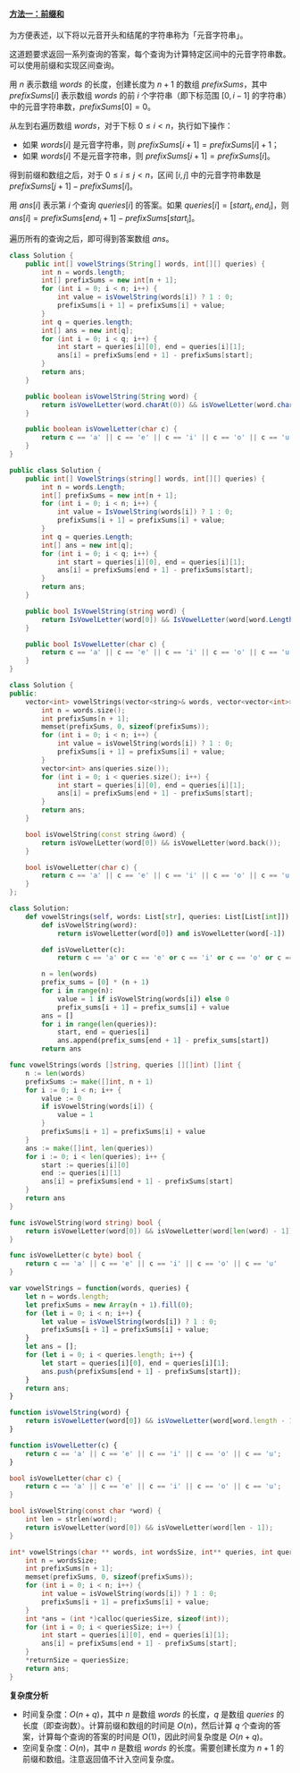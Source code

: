 ﻿#### [方法一：前缀和](https://leetcode.cn/problems/count-vowel-strings-in-ranges/solutions/2289469/tong-ji-fan-wei-nei-de-yuan-yin-zi-fu-ch-5k8q/)

为方便表述，以下将以元音开头和结尾的字符串称为「元音字符串」。

这道题要求返回一系列查询的答案，每个查询为计算特定区间中的元音字符串数。可以使用前缀和实现区间查询。

用 $n$ 表示数组 $words$ 的长度，创建长度为 $n + 1$ 的数组 $prefixSums$，其中 $prefixSums[i]$ 表示数组 $words$ 的前 $i$ 个字符串（即下标范围 $[0, i - 1]$ 的字符串）中的元音字符串数，$prefixSums[0] = 0$。

从左到右遍历数组 $words$，对于下标 $0 \le i < n$，执行如下操作：

-   如果 $words[i]$ 是元音字符串，则 $prefixSums[i + 1] = prefixSums[i] + 1$；
-   如果 $words[i]$ 不是元音字符串，则 $prefixSums[i + 1] = prefixSums[i]$。

得到前缀和数组之后，对于 $0 \le i \le j < n$，区间 $[i, j]$ 中的元音字符串数是 $prefixSums[j + 1] - prefixSums[i]$。

用 $ans[i]$ 表示第 $i$ 个查询 $queries[i]$ 的答案。如果 $queries[i] = [start_i, end_i]$，则 $ans[i] = prefixSums[end_i + 1] - prefixSums[start_i]$。

遍历所有的查询之后，即可得到答案数组 $ans$。

```java
class Solution {
    public int[] vowelStrings(String[] words, int[][] queries) {
        int n = words.length;
        int[] prefixSums = new int[n + 1];
        for (int i = 0; i < n; i++) {
            int value = isVowelString(words[i]) ? 1 : 0;
            prefixSums[i + 1] = prefixSums[i] + value;
        }
        int q = queries.length;
        int[] ans = new int[q];
        for (int i = 0; i < q; i++) {
            int start = queries[i][0], end = queries[i][1];
            ans[i] = prefixSums[end + 1] - prefixSums[start];
        }
        return ans;
    }

    public boolean isVowelString(String word) {
        return isVowelLetter(word.charAt(0)) && isVowelLetter(word.charAt(word.length() - 1));
    }

    public boolean isVowelLetter(char c) {
        return c == 'a' || c == 'e' || c == 'i' || c == 'o' || c == 'u';
    }
}
```

```csharp
public class Solution {
    public int[] VowelStrings(string[] words, int[][] queries) {
        int n = words.Length;
        int[] prefixSums = new int[n + 1];
        for (int i = 0; i < n; i++) {
            int value = IsVowelString(words[i]) ? 1 : 0;
            prefixSums[i + 1] = prefixSums[i] + value;
        }
        int q = queries.Length;
        int[] ans = new int[q];
        for (int i = 0; i < q; i++) {
            int start = queries[i][0], end = queries[i][1];
            ans[i] = prefixSums[end + 1] - prefixSums[start];
        }
        return ans;
    }

    public bool IsVowelString(string word) {
        return IsVowelLetter(word[0]) && IsVowelLetter(word[word.Length - 1]);
    }

    public bool IsVowelLetter(char c) {
        return c == 'a' || c == 'e' || c == 'i' || c == 'o' || c == 'u';
    }
}
```

```cpp
class Solution {
public:
    vector<int> vowelStrings(vector<string>& words, vector<vector<int>>& queries) {
        int n = words.size();
        int prefixSums[n + 1];
        memset(prefixSums, 0, sizeof(prefixSums));
        for (int i = 0; i < n; i++) {
            int value = isVowelString(words[i]) ? 1 : 0;
            prefixSums[i + 1] = prefixSums[i] + value;
        }
        vector<int> ans(queries.size());
        for (int i = 0; i < queries.size(); i++) {
            int start = queries[i][0], end = queries[i][1];
            ans[i] = prefixSums[end + 1] - prefixSums[start];
        }
        return ans;
    }

    bool isVowelString(const string &word) {
        return isVowelLetter(word[0]) && isVowelLetter(word.back());
    }

    bool isVowelLetter(char c) {
        return c == 'a' || c == 'e' || c == 'i' || c == 'o' || c == 'u';
    }
};
```

```python
class Solution:
    def vowelStrings(self, words: List[str], queries: List[List[int]]) -> List[int]:
        def isVowelString(word):
            return isVowelLetter(word[0]) and isVowelLetter(word[-1])

        def isVowelLetter(c):
            return c == 'a' or c == 'e' or c == 'i' or c == 'o' or c == 'u'

        n = len(words)
        prefix_sums = [0] * (n + 1)
        for i in range(n):
            value = 1 if isVowelString(words[i]) else 0
            prefix_sums[i + 1] = prefix_sums[i] + value
        ans = []
        for i in range(len(queries)):
            start, end = queries[i]
            ans.append(prefix_sums[end + 1] - prefix_sums[start])
        return ans
```

```go
func vowelStrings(words []string, queries [][]int) []int {
    n := len(words)
    prefixSums := make([]int, n + 1)
    for i := 0; i < n; i++ {
        value := 0
        if isVowelString(words[i]) {
            value = 1
        }
        prefixSums[i + 1] = prefixSums[i] + value
    }
    ans := make([]int, len(queries))
    for i := 0; i < len(queries); i++ {
        start := queries[i][0]
        end := queries[i][1]
        ans[i] = prefixSums[end + 1] - prefixSums[start]
    }
    return ans
}

func isVowelString(word string) bool {
    return isVowelLetter(word[0]) && isVowelLetter(word[len(word) - 1])
}

func isVowelLetter(c byte) bool {
    return c == 'a' || c == 'e' || c == 'i' || c == 'o' || c == 'u'
}
```

```javascript
var vowelStrings = function(words, queries) {
    let n = words.length;
    let prefixSums = new Array(n + 1).fill(0);
    for (let i = 0; i < n; i++) {
        let value = isVowelString(words[i]) ? 1 : 0;
        prefixSums[i + 1] = prefixSums[i] + value;
    }
    let ans = [];
    for (let i = 0; i < queries.length; i++) {
        let start = queries[i][0], end = queries[i][1];
        ans.push(prefixSums[end + 1] - prefixSums[start]);
    }
    return ans;
}

function isVowelString(word) {
    return isVowelLetter(word[0]) && isVowelLetter(word[word.length - 1]);
}

function isVowelLetter(c) {
    return c == 'a' || c == 'e' || c == 'i' || c == 'o' || c == 'u';
}
```

```c
bool isVowelLetter(char c) {
    return c == 'a' || c == 'e' || c == 'i' || c == 'o' || c == 'u';
}

bool isVowelString(const char *word) {
    int len = strlen(word);
    return isVowelLetter(word[0]) && isVowelLetter(word[len - 1]);
}

int* vowelStrings(char ** words, int wordsSize, int** queries, int queriesSize, int* queriesColSize, int* returnSize) {
    int n = wordsSize;
    int prefixSums[n + 1];
    memset(prefixSums, 0, sizeof(prefixSums));
    for (int i = 0; i < n; i++) {
        int value = isVowelString(words[i]) ? 1 : 0;
        prefixSums[i + 1] = prefixSums[i] + value;
    }
    int *ans = (int *)calloc(queriesSize, sizeof(int));
    for (int i = 0; i < queriesSize; i++) {
        int start = queries[i][0], end = queries[i][1];
        ans[i] = prefixSums[end + 1] - prefixSums[start];
    }
    *returnSize = queriesSize;
    return ans;
}
```

**复杂度分析**

-   时间复杂度：$O(n + q)$，其中 $n$ 是数组 $words$ 的长度，$q$ 是数组 $queries$ 的长度（即查询数）。计算前缀和数组的时间是 $O(n)$，然后计算 $q$ 个查询的答案，计算每个查询的答案的时间是 $O(1)$，因此时间复杂度是 $O(n + q)$。
-   空间复杂度：$O(n)$，其中 $n$ 是数组 $words$ 的长度。需要创建长度为 $n + 1$ 的前缀和数组。注意返回值不计入空间复杂度。
